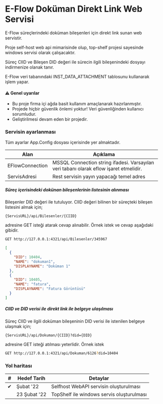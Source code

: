 ﻿# E-Flow Doküman Direkt Link Web Servisi
E-Flow süreçlerindeki doküman bileşenleri için direkt link sunan web servistir.

Proje self-host web api mimarisinde olup, top-shelf projesi sayesinde windows servisi olarak çalışacaktır.

Süreç CIID ve Bileşen DID değeri ile sürecin ilgili bileşenindeki dosyayı indirmenize olanak tanır.

E-Flow veri tabanındaki INST_DATA_ATTACHMENT tablosunu kullanarak işlem yapar.


#### ⚠ Genel uyarılar
* Bu proje firma içi ağda basit kullanım amaçlanarak hazırlanmıştır.
* Projede hiçbir güvenlik önlemi yoktur! Veri güvenliğinden kullanıcı sorumludur.
* Geliştirilmesi devam eden bir projedir.

### Servisin ayarlanması
Tüm ayarlar App.Config dosyası içerisinde yer almaktadır.

| Alan | Açıklama |
|------|----------|
|EFlowConnection|MSSQL Connection string ifadesi. Varsayılan veri tabanı olarak eflow işaret etmelidir.|
|ServisAdresi|Rest servisin yayın yapacağı temel adres|

##### Süreç içerisindeki dokünan bileşenlerinin listesinin alınması
Bileşenler DID değeri ile tutuluyor. CIID değeri bilinen bir süreçteki bileşen listesini almak için;
```
{ServisURL}/api/Bilesenler/{CIID}
```
adresine GET isteği atarak cevap alınabilir. Örnek istek ve cevap aşağıdaki gibidir.
```bash
GET http://127.0.0.1:4321/api/Bilesenler/345967
```
```json
[
  {
    "DID": 10404,
    "NAME": "dokuman1",
    "DISPLAYNAME": "Doküman 1"
  },
  {
    "DID": 10405,
    "NAME": "fatura",
    "DISPLAYNAME": "Fatura Görüntüsü"
  }
]
```

##### CIID ve DID verisi ile direkt link ile belgeye ulaşılması
Süreç CIID ve ilgili doküman bileşeninin DID verisi ile istenilen belgeye ulaşmak için;
```
{ServisURL}/api/Dokuman/{CIID}?did={DID}
```
adresine GET isteği atılması yeterlidir. Örnek istek
``` bash
GET http://127.0.0.1:4321/api/Dokuman/6126?did=10404
```

### Yol haritası

|#|Hedef Tarih|Detaylar|
|--|------|---------------|
|✔|Şubat '22 | Selfhost WebAPI servisin oluşturulması|
| | 23 Şubat '22| TopShelf ile windows servis oluşturulması|